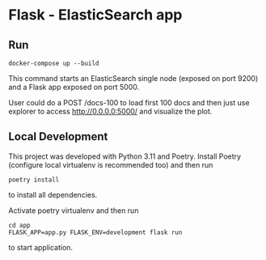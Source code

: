 # Flask - ElasticSearch app

## Run
```
docker-compose up --build
```
This command starts an ElasticSearch single node (exposed on port 9200) and a Flask app exposed on port 5000.

User could do a POST /docs-100 to load first 100 docs and then just use explorer to access http://0.0.0.0:5000/ and visualize the plot.

## Local Development

This project was developed with Python 3.11 and Poetry.
Install Poetry (configure local virtualenv is recommended too) and then run
```
poetry install
```
to install all dependencies.

Activate poetry virtualenv and then run
```
cd app
FLASK_APP=app.py FLASK_ENV=development flask run
```

to start application.